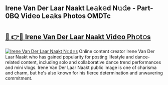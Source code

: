 ## Irene Van Der Laar Naakt Le𝚊k𝚎d N𝚞𝚍e - Part-0BQ Vid𝚎o Le𝚊ks Photos OMDTc

# <h2><a href="http://fb6yw5.evod.top/?m=Irene+Van+Der+Laar+Naakt">🔗 👉🔴 Irene Van Der Laar Naakt Vid𝚎o Ph𝚘t𝚘s</a></h2>

[![Irene Van Der Laar Naakt N𝚞d𝚎s](https://i.imgur.com/8V9OHl7.gif)](http://fb6yw5.evod.top/?m=Irene+Van+Der+Laar+Naakt)
Online content creator Irene Van Der Laar Naakt who has gained popularity for posting lifestyle and dance-related content, including solo and collaborative dance trend performances and mini vlogs. Irene Van Der Laar Naakt public image is one of charisma and charm, but he's also known for his fierce determination and unwavering commitment. 
